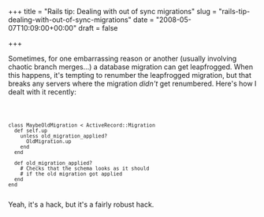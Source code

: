 +++
title = "Rails tip: Dealing with out of sync migrations"
slug = "rails-tip-dealing-with-out-of-sync-migrations"
date = "2008-05-07T10:09:00+00:00"
draft = false

+++

Sometimes, for one embarrassing reason or another (usually involving chaotic branch merges...) a database migration can get leapfrogged. When this happens, it's tempting to renumber the leapfrogged migration, but that breaks any servers where the migration *didn't* get renumbered. Here's how I dealt with it recently:

<code>

    class MaybeOldMigration < ActiveRecord::Migration
      def self.up
        unless old_migration_applied?
          OldMigration.up
        end
      end

      def old_migration_applied?
        # Checks that the schema looks as it should
        # if the old migration got applied
      end
    end

</code>
Yeah, it's a hack, but it's a fairly robust hack.

